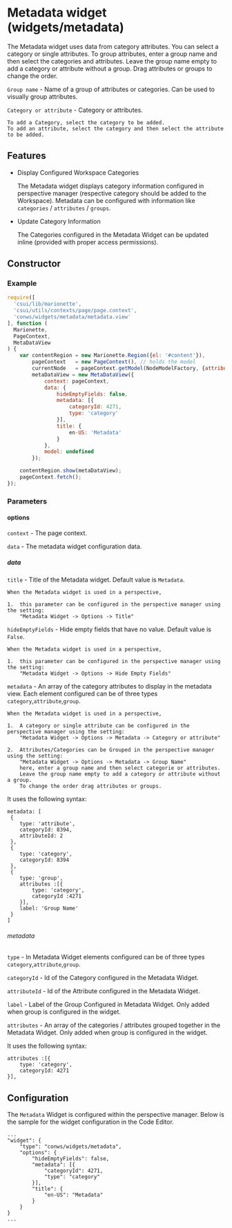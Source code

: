 # Metadata widget (widgets/metadata)

The Metadata widget uses data from category attributes. You can select a category or single attributes. To group attributes, enter a group name and then select the categories and attributes. Leave the group name empty to add a category or attribute without a group. Drag attributes or groups to change the order.

`Group name` - Name of a group of attributes or categories. Can be used to visually group attributes.

`Category or attribute` - Category or attributes.

    To add a Category, select the category to be added.
	To add an attribute, select the category and then select the attribute to be added.

## Features

* Display Configured Workspace Categories

  The Metadata widget displays category information configured in perspective manager (respective category should be added to the Workspace). Metadata can be configured with information like `categories` / `attributes` / `groups`.

* Update Category Information

  The Categories configured in the Metadata Widget can be updated inline (provided with proper access permissions).

## Constructor

### Example

```javascript
require([
  'csui/lib/marionette',
  'csui/utils/contexts/page/page.context',
  'conws/widgets/metadata/metadata.view'
], function (
  Marionette,
  PageContext,
  MetaDataView
) {
	var contentRegion = new Marionette.Region({el: '#content'}),
		pageContext   = new PageContext(), // holds the model
		currentNode   = pageContext.getModel(NodeModelFactory, {attributes: {id: 11111}});
		metaDataView = new MetaDataView({
			context: pageContext,
			data: {
				hideEmptyFields: false,
				metadata: [{
					categoryId: 4271,
					type: 'category'
				}],
				title: {
					en-US: 'Metadata'
				}
			},
			model: undefined
		});

	contentRegion.show(metaDataView);
	pageContext.fetch();
});
```

### Parameters

#### options

`context` - The page context.

`data` - The metadata widget configuration data.

##### data

`title` -  Title of the Metadata widget. Default value is `Metadata`.

	When the Metadata widget is used in a perspective,

	1.	this parameter can be configured in the perspective manager using the setting:
		"Metadata Widget -> Options -> Title"

`hideEmptyFields` - Hide empty fields that have no value. Default value is `False`.

	When the Metadata widget is used in a perspective,

	1.	this parameter can be configured in the perspective manager using the setting:
		"Metadata Widget -> Options -> Hide Empty Fields"

`metadata` - An array of the category attributes to display in the metadata view. Each element configured can be of three types `category`,`attribute`,`group`.

	When the Metadata widget is used in a perspective,

	1.	A category or single attribute can be configured in the perspective manager using the setting:
		"Metadata Widget -> Options -> Metadata -> Category or attribute"

	2.	Attributes/Categories can be Grouped in the perspective manager using the setting:
		"Metadata Widget -> Options -> Metadata -> Group Name"
		here, enter a group name and then select categorie or attributes.
		Leave the group name empty to add a category or attribute without a group.
		To change the order drag attributes or groups.

It uses the following syntax:

	metadata: [
	 {
		type: 'attribute',
		categoryId: 8394,
		attributeId: 2
	 },
	 {
		type: 'category',
		categoryId: 8394
	 },
	 {
		type: 'group',
		attributes :[{
			type: 'category',
			categoryId :4271
		}],
		label: 'Group Name'
	 }
	]

###### metadata

`type` -  In Metadata Widget elements configured can be of three types `category`,`attribute`,`group`.

`categoryId` - Id of the Category configured in the Metadata Widget.

`attributeId` - Id of the Attribute configured in the Metadata Widget.

`label` - Label of the Group Configured in Metadata Widget. Only added when group is configured in the widget.

`attributes` - An array of the categories / attributes grouped together in the Metadata Widget. Only added when group is configured in the widget.

It uses the following syntax:

	attributes :[{
		type: 'category',
		categoryId: 4271
	}],

## Configuration

The `Metadata` Widget is configured within the perspective manager. Below is the sample for the widget configuration in the Code Editor.

	...
	"widget": {
		"type": "conws/widgets/metadata",
		"options": {
			"hideEmptyFields": false,
			"metadata": [{
				"categoryId": 4271,
				"type": "category"
			}],
			"title": {
				"en-US": "Metadata"
			}
		}
	}
	...